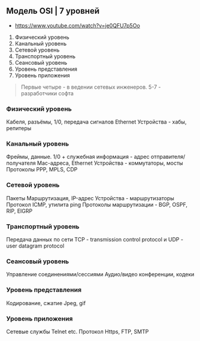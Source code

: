 ## Модель OSI | 7 уровней

* https://www.youtube.com/watch?v=je0QFU7p5Oo


1. Физический уровень
2. Канальный уровень
3. Сетевой уровень
4. Транспортный уровень
5. Сеансовый уровень
6. Уровень представления
7. Уровень приложения

> Первые четыре - в ведении сетевых инженеров. 5-7 - разработчики софта


### Физический уровень

Кабеля, разъёмы, 1/0, передача сигналов
Ethernet
Устройства - хабы, репитеры


### Канальный уровень

Фреймы, данные. 1/0 + служебная информация - адрес отправителя/получателя
Mac-адреса, Ethernet
Устройства - коммутаторы, мосты
Протоколы PPP, MPLS, CDP


### Сетевой уровень

Пакеты
Маршрутизация, IP-адрес
Устройства - маршрутизаторы
Протокол ICMP, утилита ping
Протоколы маршрутизации - BGP, OSPF, RIP, EIGRP


### Транспортный уровень

Передача данных по сети
TCP - transmission control protocol и UDP - user datagram protocol


### Сеансовый уровень

Управление соединениями/сессиями
Аудио/видео конференции, кодеки


### Уровень представления

Кодирование, сжатие
Jpeg, gif


### Уровень приложения

Сетевые службы Telnet etc.
Протокол Https, FTP, SMTP

